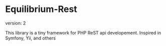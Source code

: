 Equilibrium-Rest
================

version: 2

This library is a tiny framework for PHP ReST api developement. Inspired in Symfony, Yii, and others